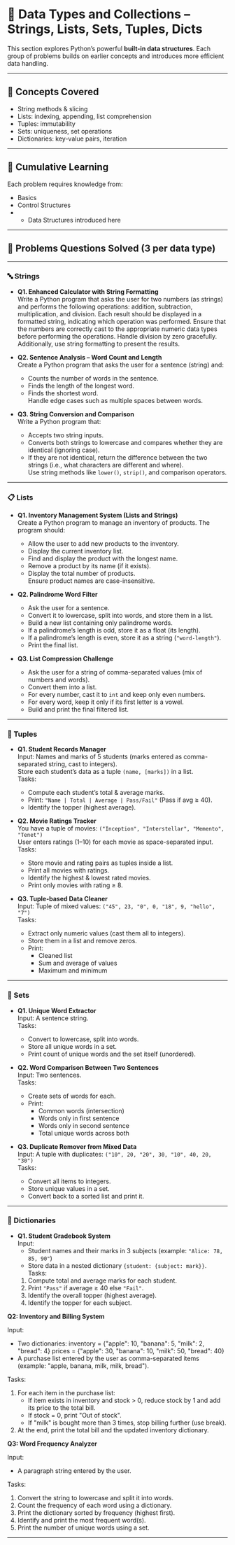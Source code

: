 
# 🧺 Data Types and Collections – Strings, Lists, Sets, Tuples, Dicts

This section explores Python’s powerful **built-in data structures**. Each group of problems builds on earlier concepts and introduces more efficient data handling.

---

## 📘 Concepts Covered

- String methods & slicing  
- Lists: indexing, appending, list comprehension  
- Tuples: immutability  
- Sets: uniqueness, set operations  
- Dictionaries: key-value pairs, iteration  

---

## 🔄 Cumulative Learning

Each problem requires knowledge from:  
- Basics  
- Control Structures  
- + Data Structures introduced here  

---

## 📂 Problems Questions Solved (3 per data type)

---

### 🔤 Strings

- **Q1. Enhanced Calculator with String Formatting**  
  Write a Python program that asks the user for two numbers (as strings) and performs the following operations: addition, subtraction, multiplication, and division. Each result should be displayed in a formatted string, indicating which operation was performed. Ensure that the numbers are correctly cast to the appropriate numeric data types before performing the operations. Handle division by zero gracefully. Additionally, use string formatting to present the results.  

- **Q2. Sentence Analysis – Word Count and Length**  
  Create a Python program that asks the user for a sentence (string) and:  
  - Counts the number of words in the sentence.  
  - Finds the length of the longest word.  
  - Finds the shortest word.  
  Handle edge cases such as multiple spaces between words.  

- **Q3. String Conversion and Comparison**  
  Write a Python program that:  
  - Accepts two string inputs.  
  - Converts both strings to lowercase and compares whether they are identical (ignoring case).  
  - If they are not identical, return the difference between the two strings (i.e., what characters are different and where).  
  Use string methods like `lower()`, `strip()`, and comparison operators.  

---

### 📋 Lists

- **Q1. Inventory Management System (Lists and Strings)**  
  Create a Python program to manage an inventory of products. The program should:  
  - Allow the user to add new products to the inventory.  
  - Display the current inventory list.  
  - Find and display the product with the longest name.  
  - Remove a product by its name (if it exists).  
  - Display the total number of products.  
  Ensure product names are case-insensitive.  

- **Q2. Palindrome Word Filter**  
  - Ask the user for a sentence.  
  - Convert it to lowercase, split into words, and store them in a list.  
  - Build a new list containing only palindrome words.  
  - If a palindrome’s length is odd, store it as a float (its length).  
  - If a palindrome’s length is even, store it as a string (`"word-length"`).  
  - Print the final list.  

- **Q3. List Compression Challenge**  
  - Ask the user for a string of comma-separated values (mix of numbers and words).  
  - Convert them into a list.  
  - For every number, cast it to `int` and keep only even numbers.  
  - For every word, keep it only if its first letter is a vowel.  
  - Build and print the final filtered list.  

---

### 🎯 Tuples

- **Q1. Student Records Manager**  
  Input: Names and marks of 5 students (marks entered as comma-separated string, cast to integers).  
  Store each student’s data as a tuple `(name, [marks])` in a list.  
  Tasks:  
  - Compute each student’s total & average marks.  
  - Print: `"Name | Total | Average | Pass/Fail"` (Pass if avg ≥ 40).  
  - Identify the topper (highest average).  

- **Q2. Movie Ratings Tracker**  
  You have a tuple of movies: `("Inception", "Interstellar", "Memento", "Tenet")`  
  User enters ratings (1–10) for each movie as space-separated input.  
  Tasks:  
  - Store movie and rating pairs as tuples inside a list.  
  - Print all movies with ratings.  
  - Identify the highest & lowest rated movies.  
  - Print only movies with rating ≥ 8.  

- **Q3. Tuple-based Data Cleaner**  
  Input: Tuple of mixed values: `("45", 23, "0", 0, "18", 9, "hello", "7")`  
  Tasks:  
  - Extract only numeric values (cast them all to integers).  
  - Store them in a list and remove zeros.  
  - Print:  
    - Cleaned list  
    - Sum and average of values  
    - Maximum and minimum  

---

### 🔘 Sets

- **Q1. Unique Word Extractor**  
  Input: A sentence string.  
  Tasks:  
  - Convert to lowercase, split into words.  
  - Store all unique words in a set.  
  - Print count of unique words and the set itself (unordered).  

- **Q2. Word Comparison Between Two Sentences**  
  Input: Two sentences.  
  Tasks:  
  - Create sets of words for each.  
  - Print:  
    - Common words (intersection)  
    - Words only in first sentence  
    - Words only in second sentence  
    - Total unique words across both  

- **Q3. Duplicate Remover from Mixed Data**  
  Input: A tuple with duplicates: `("10", 20, "20", 30, "10", 40, 20, "30")`  
  Tasks:  
  - Convert all items to integers.  
  - Store unique values in a set.  
  - Convert back to a sorted list and print it.  

---

### 🔑 Dictionaries

- **Q1. Student Gradebook System**  
  Input:  
  - Student names and their marks in 3 subjects (example: `"Alice: 78, 85, 90"`)  
  - Store data in a nested dictionary `{student: {subject: mark}}`.  
  Tasks:  
  1. Compute total and average marks for each student.  
  2. Print `"Pass"` if average ≥ 40 else `"Fail"`.  
  3. Identify the overall topper (highest average).  
  4. Identify the topper for each subject.  


**Q2: Inventory and Billing System**

Input:
- Two dictionaries:
  inventory = {"apple": 10, "banana": 5, "milk": 2, "bread": 4}
  prices = {"apple": 30, "banana": 10, "milk": 50, "bread": 40}
- A purchase list entered by the user as comma-separated items (example: "apple, banana, milk, milk, bread").

Tasks:
1. For each item in the purchase list:
   - If item exists in inventory and stock > 0, reduce stock by 1 and add its price to the total bill.
   - If stock = 0, print "Out of stock".
   - If "milk" is bought more than 3 times, stop billing further (use break).
2. At the end, print the total bill and the updated inventory dictionary.

**Q3: Word Frequency Analyzer**

Input:
- A paragraph string entered by the user.

Tasks:
1. Convert the string to lowercase and split it into words.
2. Count the frequency of each word using a dictionary.
3. Print the dictionary sorted by frequency (highest first).
4. Identify and print the most frequent word(s).
5. Print the number of unique words using a set.


---

